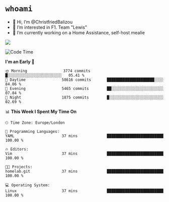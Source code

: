 # `whoami`

- 👋 Hi, I’m @ChristfriedBalizou
- 👀 I’m interested in F1. Team "Lewis"
- 🌱 I’m currently working on a Home Assistance, self-host mealie
<!--
- 💞️ I’m looking to collaborate on
- 📫 How to reach me /dev/stdin
-->


![](https://github-readme-stats.vercel.app/api?username=Christfriedbalizou&show_icons=true&hide_title=true&theme=solarized-dark&count_private=true&hide=stars)
<!-- 
  ![](https://github-readme-stats.vercel.app/api/top-langs/?username=Christfriedbalizou&show_icons=true&hide_title=true&theme=solarized-dark&layout=compact&show_icons=true&count_private=false)
-->


<!--START_SECTION:waka-->
![Code Time](http://img.shields.io/badge/Code%20Time-55%20hrs%2038%20mins-blue)

**I'm an Early 🐤** 

```text
🌞 Morning                3774 commits        █░░░░░░░░░░░░░░░░░░░░░░░░   05.41 % 
🌆 Daytime                58616 commits       █████████████████████░░░░   84.06 % 
🌃 Evening                5465 commits        ██░░░░░░░░░░░░░░░░░░░░░░░   07.84 % 
🌙 Night                  1875 commits        █░░░░░░░░░░░░░░░░░░░░░░░░   02.69 % 
```


📊 **This Week I Spent My Time On** 

```text
🕑︎ Time Zone: Europe/London

💬 Programming Languages: 
YAML                     37 mins             █████████████████████████   100.00 % 

🔥 Editors: 
Vim                      37 mins             █████████████████████████   100.00 % 

🐱‍💻 Projects: 
homelab.git              37 mins             █████████████████████████   100.00 % 

💻 Operating System: 
Linux                    37 mins             █████████████████████████   100.00 % 
```


<!--END_SECTION:waka-->


<!---
ChristfriedBalizou/ChristfriedBalizou is a ✨ special ✨ repository because its `README.md` (this file) appears on your GitHub profile.
You can click the Preview link to take a look at your changes.
--->
